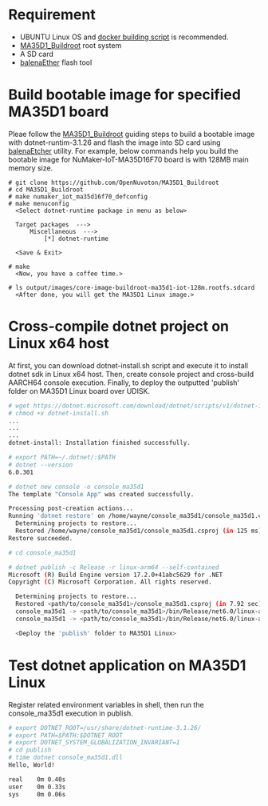 # Requirement

- UBUNTU Linux OS and [docker building script](https://github.com/OpenNuvoton/MA35D1_Docker_Script/tree/master/docker-yocto) is recommended.
- [MA35D1_Buildroot](https://github.com/OpenNuvoton/MA35D1_Buildroot) root system
- A SD card
- [balenaEther](https://www.balena.io/etcher/) flash tool

# Build bootable image for specified MA35D1 board

Pleae follow the [MA35D1_Buildroot](https://github.com/OpenNuvoton/MA35D1_Buildroot) guiding steps to build a bootable image with dotnet-runtim-3.1.26 and flash the image into SD card using [balenaEtcher](https://www.balena.io/etcher/) utility. For example, below commands help you build the bootable image for NuMaker-IoT-MA35D16F70 board is with 128MB main memory size.

```base
# git clone https://github.com/OpenNuvoton/MA35D1_Buildroot
# cd MA35D1_Buildroot
# make numaker_iot_ma35d16f70_defconfig
# make menuconfig
  <Select dotnet-runtime package in menu as below>

  Target packages  --->
      Miscellaneous  --->
          [*] dotnet-runtime

  <Save & Exit>

# make
  <Now, you have a coffee time.>

# ls output/images/core-image-buildroot-ma35d1-iot-128m.rootfs.sdcard
  <After done, you will get the MA35D1 Linux image.>
```

# Cross-compile dotnet project on Linux x64 host

At first, you can download dotnet-install.sh script and execute it to install dotnet sdk in Linux x64 host. Then, create console project and cross-build AARCH64 console execution. Finally, to deploy the outputted 'publish' folder on MA35D1 Linux board over UDISK.

```bash
# wget https://dotnet.microsoft.com/download/dotnet/scripts/v1/dotnet-install.sh
# chmod +x dotnet-install.sh
...
...
...
dotnet-install: Installation finished successfully.

# export PATH=~/.dotnet/:$PATH
# dotnet --version
6.0.301

# dotnet new console -o console_ma35d1
The template "Console App" was created successfully.

Processing post-creation actions...
Running 'dotnet restore' on /home/wayne/console_ma35d1/console_ma35d1.csproj...
  Determining projects to restore...
  Restored /home/wayne/console_ma35d1/console_ma35d1.csproj (in 125 ms).
Restore succeeded.

# cd console_ma35d1

# dotnet publish -c Release -r linux-arm64 --self-contained
Microsoft (R) Build Engine version 17.2.0+41abc5629 for .NET
Copyright (C) Microsoft Corporation. All rights reserved.

  Determining projects to restore...
  Restored <path/to/console_ma35d1>/console_ma35d1.csproj (in 7.92 sec).
  console_ma35d1 -> <path/to/console_ma35d1>/bin/Release/net6.0/linux-arm64/console_ma35d1.dll
  console_ma35d1 -> <path/to/console_ma35d1>/bin/Release/net6.0/linux-arm64/publish/

  <Deploy the 'publish' folder to MA35D1 Linux>

```

# Test dotnet application on MA35D1 Linux

Register related environment variables in shell, then run the console_ma35d1 execution in publish.

```bash
# export DOTNET_ROOT=/usr/share/dotnet-runtime-3.1.26/
# export PATH=$PATH:$DOTNET_ROOT
# export DOTNET_SYSTEM_GLOBALIZATION_INVARIANT=1
# cd publish
# time dotnet console_ma35d1.dll
Hello, World!

real    0m 0.40s
user    0m 0.33s
sys     0m 0.06s
```
